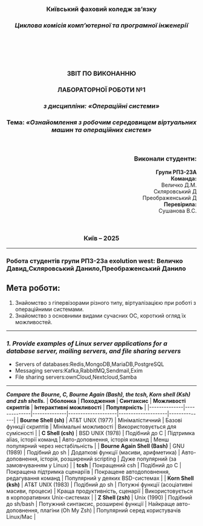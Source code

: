 <div
 align="center">
</div>
<div align="center">
  
### **Київський фаховий коледж зв’язку**  
### *Циклова комісія комп’ютерної та програмної інженерії*  

<br/><br/><br/><br/>


### **ЗВІТ ПО ВИКОНАННЮ** 
### **ЛАБОРАТОРНОЇ РОБОТИ №1**  
### *з дисципліни: «Операційні системи»*  

  
### **Тема:** *«Ознайомлення з робочим середовищем віртуальних машин та операційних систем»*  

<br/>

</div>

<div align="right">

### **Виконали студенти:**  
**Групи РПЗ-23А**  
**Команда:**<br> Величко Д.М.<br>Скляровський Д<br>Преображенський Д<br>
**Перевірила:**<br> Сушанова В.С.  

</div>

<div align="center">

<br/>

### **Київ – 2025**  

</div>


---

### Робота студентів групи РПЗ-23а exolution west: Величко Давид,Скляровський Данило,Преображенський Данило


## Мета роботи:  
1. Знайомство з гіпервізорами різного типу, віртуалізацією при роботі з операційними системами.
2. Знайомство з основними видами сучасних ОС, короткий огляд їх можливостей.


---
### ***1. Provide examples of Linux server applications for a database server, mailing servers, and file sharing servers***

- Servers of databases:Redis,MongoDB,MariaDB,PostgreSQL
- Messaging servers:Kafka,RabbitMQ,Sendmail,Exim
- File sharing servers:ownCloud,Nextcloud,Samba

---
 ***Compare the Bourne, C, Bourne Again (Bash), the tcsh, Korn shell (Ksh) and zsh shells.*** 
| **Оболонка**  | **Походження** | **Синтаксис** | **Можливості скриптів** | **Інтерактивні можливості** | **Популярність** |
|--------------|--------------|--------------|--------------------|--------------------|--------------|
| **Bourne Shell (sh)** | AT&T UNIX (1977) | Мінімалістичний | Базові функції скриптів | Мінімальні можливості | Використовується для сумісності |
| **C Shell (csh)** | BSD UNIX (1978) | Подібний до C | Підтримка alias, історії команд | Авто-доповнення, історія команд | Менш популярний через нестабільність |
| **Bourne Again Shell (Bash)** | GNU (1989) | Подібний до sh | Додаткові функції (масиви, арифметика) | Авто-доповнення, історія, розширений scripting | Дуже популярний (за замовчуванням у Linux) |
| **tcsh** | Покращений csh | Подібний до C | Покращена підтримка сценаріїв | Покращене автодоповнення, редагування команд | Популярний у деяких BSD-системах |
| **Korn Shell (ksh)** | AT&T UNIX (1983) | Подібний до sh | Потужні функції (асоціативні масиви, процеси) | Краща продуктивність, сценарії | Використовується в корпоративних Unix-системах |
| **Z Shell (zsh)** | Unix (1990) | Подібний до sh/bash | Потужний синтаксис, розширені функції | Найкраще авто-доповнення, плагіни (Oh My Zsh) | Популярний серед користувачів Linux/Mac |
